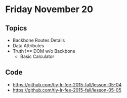 # Friday November 20

## Topics

* Backbone Routes Details
* Data Attributes
* Truth !== DOM w/o Backbone
  * Basic Calculator

## Code

* https://github.com/tiy-lr-fee-2015-fall/lesson-05-04
* https://github.com/tiy-lr-fee-2015-fall/lesson-05-05
